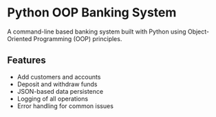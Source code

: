 # Python OOP Banking System

A command-line based banking system built with Python using Object-Oriented Programming (OOP) principles.

## Features

- Add customers and accounts
- Deposit and withdraw funds
- JSON-based data persistence
- Logging of all operations
- Error handling for common issues